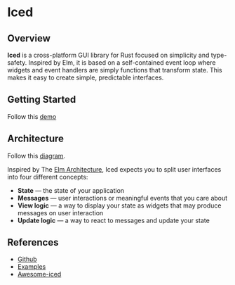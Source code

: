 # Iced

## Overview

**Iced** is a cross-platform GUI library for Rust focused on simplicity and type-safety. Inspired by Elm, it is based on a self-contained event loop where widgets and event handlers are simply functions that transform state. This makes it easy to create simple, predictable interfaces.

## Getting Started

Follow this [demo](./demo/)

## Architecture

Follow this [diagram](./iced_arch.drawio).

Inspired by The [Elm Architecture](https://guide.elm-lang.org/architecture/), Iced expects you to split user interfaces into four different concepts:

- **State** — the state of your application
- **Messages** — user interactions or meaningful events that you care about
- **View logic** — a way to display your state as widgets that may produce messages on user interaction
- **Update logic** — a way to react to messages and update your state

## References

- [Github](https://github.com/iced-rs/iced)
- [Examples](https://github.com/iced-rs/iced/tree/master/examples)
- [Awesome-iced](https://github.com/iced-rs/awesome-iced)
